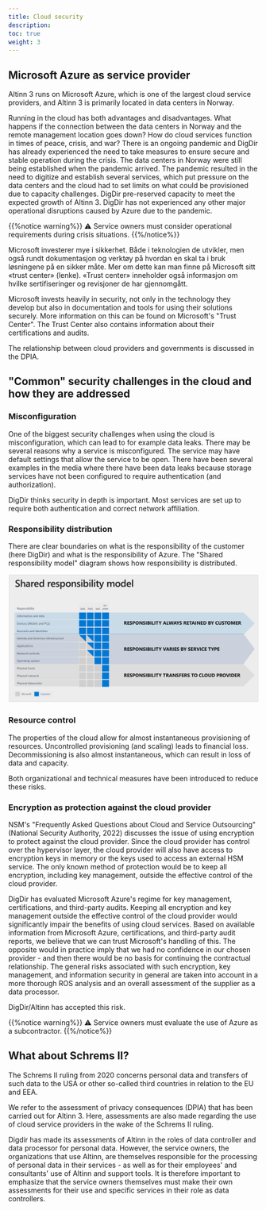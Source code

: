 ```yaml
---
title: Cloud security
description: 
toc: true
weight: 3
---
```



## Microsoft Azure as service provider

Altinn 3 runs on Microsoft Azure, which is one of the largest cloud service providers,
and Altinn 3 is primarily located in data centers in Norway.

Running in the cloud has both advantages and disadvantages.
What happens if the connection between the data centers in Norway and the remote management location goes down?
How do cloud services function in times of peace, crisis, and war?
There is an ongoing pandemic and DigDir has already experienced the need to take measures to ensure secure and stable operation during the crisis.
The data centers in Norway were still being established when the pandemic arrived.
The pandemic resulted in the need to digitize and establish several services, which put pressure on the data centers
and the cloud had to set limits on what could be provisioned due to capacity challenges.
DigDir pre-reserved capacity to meet the expected growth of Altinn 3.
DigDir has not experienced any other major operational disruptions caused by Azure due to the pandemic.

{{%notice warning%}}
⚠ Service owners must consider operational requirements during crisis situations.
{{%/notice%}}

Microsoft investerer mye i sikkerhet. Både i teknologien de utvikler,
men også rundt dokumentasjon og verktøy på hvordan en skal ta i bruk løsningene på en sikker måte.
Mer om dette kan man finne på Microsoft sitt «trust center» (lenke).
«Trust center» inneholder også informasjon om hvilke sertifiseringer og revisjoner de har gjennomgått. 

Microsoft invests heavily in security, not only in the technology they develop
but also in documentation and tools for using their solutions securely.
More information on this can be found on Microsoft's "Trust Center".
The Trust Center also contains information about their certifications and audits.

The relationship between cloud providers and governments is discussed in the DPIA.

## "Common" security challenges in the cloud and how they are addressed

### Misconfiguration

One of the biggest security challenges when using the cloud is misconfiguration, which can lead to for example data leaks.
There may be several reasons why a service is misconfigured. The service may have default settings that allow the service to be open.
There have been several examples in the media where there have been data leaks
because storage services have not been configured to require authentication (and authorization).

DigDir thinks security in depth is important. Most services are set up to require both authentication and correct network affiliation.

### Responsibility distribution

There are clear boundaries on what is the responsibility of the customer (here DigDir) and what is the responsibility of Azure.
The "Shared responsibility model" diagram shows how responsibility is distributed.

![Shared responsibility model](shared-responsibility-model.png "Figure 1 - Responsibility shared between customer and cloud provider (Azure, 2019)")

### Resource control

The properties of the cloud allow for almost instantaneous provisioning of resources.
Uncontrolled provisioning (and scaling) leads to financial loss.
Decommissioning is also almost instantaneous, which can result in loss of data and capacity.

Both organizational and technical measures have been introduced to reduce these risks.

### Encryption as protection against the cloud provider

NSM's "Frequently Asked Questions about Cloud and Service Outsourcing" (National Security Authority, 2022)
discusses the issue of using encryption to protect against the cloud provider.
Since the cloud provider has control over the hypervisor layer, the cloud provider will also
have access to encryption keys in memory or the keys used to access an external HSM service.
The only known method of protection would be to keep all encryption, including key management, outside the effective control of the cloud provider.

DigDir has evaluated Microsoft Azure's regime for key management, certifications, and third-party audits.
Keeping all encryption and key management outside the effective control of the cloud provider would significantly impair the benefits of using cloud services.
Based on available information from Microsoft Azure, certifications, and third-party audit reports, we believe that we can trust Microsoft's handling of this.
The opposite would in practice imply that we had no confidence in our chosen provider - and then there would be no basis for continuing the contractual relationship.
The general risks associated with such encryption, key management, and information security in general
are taken into account in a more thorough ROS analysis and an overall assessment of the supplier as a data processor.

DigDir/Altinn has accepted this risk.

{{%notice warning%}}
⚠ Service owners must evaluate the use of Azure as a subcontractor.
{{%/notice%}}


## What about Schrems II?

The Schrems II ruling from 2020 concerns personal data and transfers of such data to the USA or other so-called third countries in relation to the EU and EEA.

We refer to the assessment of privacy consequences (DPIA) that has been carried out for Altinn 3.
Here, assessments are also made regarding the use of cloud service providers in the wake of the Schrems II ruling.

Digdir has made its assessments of Altinn in the roles of data controller and data processor for personal data.
However, the service owners, the organizations that use Altinn, are themselves responsible for the processing of
personal data in their services - as well as for their employees' and consultants' use of Altinn and support tools.
It is therefore important to emphasize that the service owners themselves must make
their own assessments for their use and specific services in their role as data controllers.
